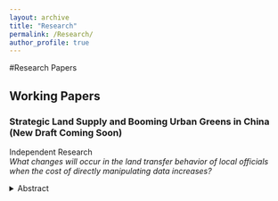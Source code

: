 ```yaml
---
layout: archive
title: "Research"
permalink: /Research/
author_profile: true
---
```

<style>
summary {
  cursor: pointer;
}
summary:hover {
  color: #0066cc;  /* 可选：悬停时变色 */
}
</style>

#Research Papers
## Working Papers
### Strategic Land Supply and Booming Urban Greens in China (New Draft Coming Soon)
Independent Research\
_What changes will occur in the land transfer behavior of local officials when the cost of directly manipulating data increases?_
<details>
  <summary>Abstract</summary>
  
  This paper examine shifting China’s air-quality monitoring stations to independent private operators prompted municipal officials to to strategically develop green spaces around monitoring stations. A simple model demonstrates that higher data manipulation costs caused by the reform generate substitution effects (expanded real green space) and signal-strength effects (increased reliance on credible data). Analysis of over one million land-transfer records with difference-in-differences design reveals park and green-space transfers nearly doubled within 5 km of monitoring stations post-reform, with effects diminishing by distance. These findings underscore the necessity of comprehensive, multi-metric evaluation systems to prevent unintended spatial resource allocation distortions.

</details>
